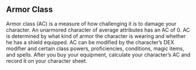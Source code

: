 ## Armor Class

Armor class (AC) is a measure of how challenging it is to damage your character. An unarmored character of average attributes has an AC of 0. AC is determined by what kind of armor the character is wearing and whether he has a shield equipped. AC can be modified by the character’s DEX modifier and certain class powers, proficiencies, conditions, magic items, and spells. After you buy your equipment, calculate your character’s AC and record it on your character sheet.
